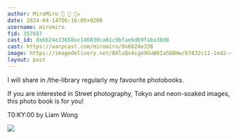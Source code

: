 ```yaml
---
author: MiroMiro 🎩 🔵 🏴‍☠️
date: 2024-04-14T06:16:05+0200
username: miromiro
fid: 357687
cast_id: 0x6b24e33658ac146830ca61c9bfae6db9faba36d8
cast: https://warpcast.com/miromiro/0x6b24e336
image: https://imagedelivery.net/BXluQx4ige9GuW0Ia56BHw/b7832c11-1ed2-4c23-4f1e-dbcadee6a000/original
layout: post
---
```

I will share in /the-library regularly my favourite photobooks.  
  
If you are interested in Street photography, Tokyo and neon-soaked images, this photo book is for you!   
  
T0:KY:00 by Liam Wong  

![](https://imagedelivery.net/BXluQx4ige9GuW0Ia56BHw/b7832c11-1ed2-4c23-4f1e-dbcadee6a000/original)